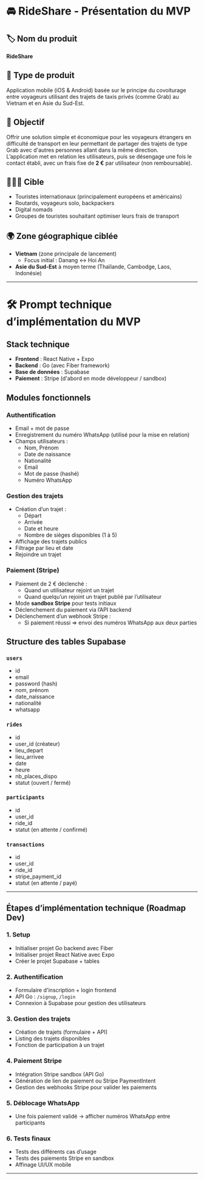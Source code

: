 # 🚘 RideShare - Présentation du MVP

## 🏷️ Nom du produit
**RideShare**

## 🧩 Type de produit
Application mobile (iOS & Android) basée sur le principe du covoiturage entre voyageurs utilisant des trajets de taxis privés (comme Grab) au Vietnam et en Asie du Sud-Est.

## 🎯 Objectif
Offrir une solution simple et économique pour les voyageurs étrangers en difficulté de transport en leur permettant de partager des trajets de type Grab avec d'autres personnes allant dans la même direction.  
L’application met en relation les utilisateurs, puis se désengage une fois le contact établi, avec un frais fixe de **2 €** par utilisateur (non remboursable).

## 🧑‍🤝‍🧑 Cible
- Touristes internationaux (principalement européens et américains)
- Routards, voyageurs solo, backpackers
- Digital nomads
- Groupes de touristes souhaitant optimiser leurs frais de transport

## 🌍 Zone géographique ciblée
- **Vietnam** (zone principale de lancement)
  - Focus initial : Danang ↔ Hoi An
- **Asie du Sud-Est** à moyen terme (Thaïlande, Cambodge, Laos, Indonésie)

---

# 🛠️ Prompt technique d’implémentation du MVP

## Stack technique

- **Frontend** : React Native + Expo
- **Backend** : Go (avec Fiber framework)
- **Base de données** : Supabase
- **Paiement** : Stripe (d'abord en mode développeur / sandbox)

## Modules fonctionnels

### Authentification
- Email + mot de passe
- Enregistrement du numéro WhatsApp (utilisé pour la mise en relation)
- Champs utilisateurs :
  - Nom, Prénom
  - Date de naissance
  - Nationalité
  - Email
  - Mot de passe (hashé)
  - Numéro WhatsApp

### Gestion des trajets
- Création d’un trajet :
  - Départ
  - Arrivée
  - Date et heure
  - Nombre de sièges disponibles (1 à 5)
- Affichage des trajets publics
- Filtrage par lieu et date
- Rejoindre un trajet

### Paiement (Stripe)
- Paiement de 2 € déclenché :
  - Quand un utilisateur rejoint un trajet
  - Quand quelqu’un rejoint un trajet publié par l’utilisateur
- Mode **sandbox Stripe** pour tests initiaux
- Déclenchement du paiement via l’API backend
- Déclenchement d’un webhook Stripe : 
  - Si paiement réussi ⇒ envoi des numéros WhatsApp aux deux parties

## Structure des tables Supabase

### `users`
- id
- email
- password (hash)
- nom, prénom
- date_naissance
- nationalité
- whatsapp

### `rides`
- id
- user_id (créateur)
- lieu_depart
- lieu_arrivee
- date
- heure
- nb_places_dispo
- statut (ouvert / fermé)

### `participants`
- id
- user_id
- ride_id
- statut (en attente / confirmé)

### `transactions`
- id
- user_id
- ride_id
- stripe_payment_id
- statut (en attente / payé)

---

## Étapes d’implémentation technique (Roadmap Dev)

### 1. Setup
- Initialiser projet Go backend avec Fiber
- Initialiser projet React Native avec Expo
- Créer le projet Supabase + tables

### 2. Authentification
- Formulaire d'inscription + login frontend
- API Go : `/signup`, `/login`
- Connexion à Supabase pour gestion des utilisateurs

### 3. Gestion des trajets
- Création de trajets (formulaire + API)
- Listing des trajets disponibles
- Fonction de participation à un trajet

### 4. Paiement Stripe
- Intégration Stripe sandbox (API Go)
- Génération de lien de paiement ou Stripe PaymentIntent
- Gestion des webhooks Stripe pour valider les paiements

### 5. Déblocage WhatsApp
- Une fois paiement validé → afficher numéros WhatsApp entre participants

### 6. Tests finaux
- Tests des différents cas d’usage
- Tests des paiements Stripe en sandbox
- Affinage UI/UX mobile

---

